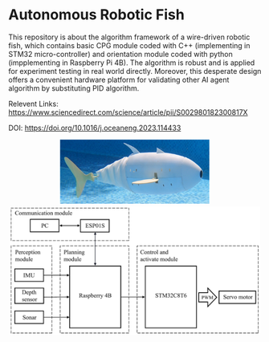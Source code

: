 # Autonomous Robotic Fish
This repository is about the algorithm framework of a wire-driven robotic fish, which contains basic CPG module coded with C++ (implementing in STM32 micro-controller) and orientation module coded with python (impplementing in Raspberry Pi 4B). The algorithm is robust and is applied for experiment testing in real world directly. Moreover, this desperate design offers a convenient hardware platform for validating other AI agent algorithm by substituting PID algorithm. 

Relevent Links: https://www.sciencedirect.com/science/article/pii/S002980182300817X

DOI: https://doi.org/10.1016/j.oceaneng.2023.114433


<div align="center">
  <img src="images/Prototype.png" style="width: 300px; height: auto>
</div>



Hareware framework
<div align="center">
  <img src="images/Hareware framework.png" style="width: 500px; height: auto>
</div>



Controller diagram
<div align="center">
  <img src="images/Control diagram.png" style="width: 500px; height: auto>
</div>
